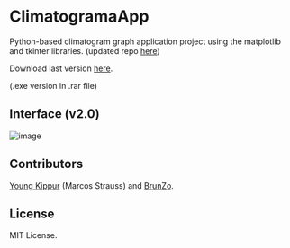 # ClimatogramaApp
Python-based climatogram graph application project using the matplotlib and tkinter libraries. (updated repo [here](https://github.com/YoungKippur?tab=repositories))

Download last version [here](v2.0).

(.exe version in .rar file)

## Interface (v2.0)
![image](https://user-images.githubusercontent.com/82680610/133865014-230d2aac-cdde-45cc-9d8f-04fb9759d18a.png)


## Contributors

[Young Kippur](https://github.com/YoungKippur) (Marcos Strauss) and [BrunZo](https://github.com/BrunZo).

## License
MIT License.
